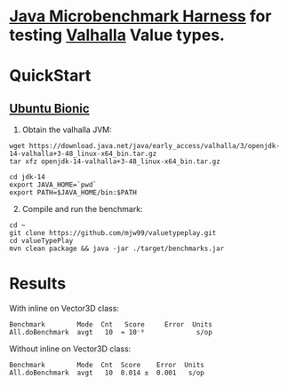 # [Java Microbenchmark Harness](http://openjdk.java.net/projects/code-tools/jmh/) for testing [Valhalla](http://jdk.java.net/valhalla/) Value types.
 

# QuickStart

## [Ubuntu Bionic](http://releases.ubuntu.com/bionic)

1. Obtain the valhalla JVM:
```
wget https://download.java.net/java/early_access/valhalla/3/openjdk-14-valhalla+3-48_linux-x64_bin.tar.gz
tar xfz openjdk-14-valhalla+3-48_linux-x64_bin.tar.gz

cd jdk-14
export JAVA_HOME=`pwd`
export PATH=$JAVA_HOME/bin:$PATH
```

2. Compile and run the benchmark:

```
cd ~
git clone https://github.com/mjw99/valuetypeplay.git
cd valueTypePlay
mvn clean package && java -jar ./target/benchmarks.jar
```

# Results

With inline on Vector3D class:
```
Benchmark        Mode  Cnt   Score     Error  Units
All.doBenchmark  avgt   10  ≈ 10⁻⁸             s/op
```
Without inline on Vector3D class:
```
Benchmark        Mode  Cnt  Score    Error  Units
All.doBenchmark  avgt   10  0.014 ±  0.001   s/op
```
